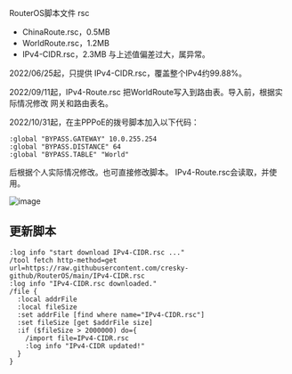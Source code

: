 RouterOS脚本文件 rsc
- ChinaRoute.rsc，0.5MB
- WorldRoute.rsc，1.2MB
- IPv4-CIDR.rsc，2.3MB
与上述值偏差过大，属异常。

2022/06/25起，只提供 IPv4-CIDR.rsc，覆盖整个IPv4约99.88%。

2022/09/11起，IPv4-Route.rsc 把WorldRoute写入到路由表。导入前，根据实际情况修改 网关和路由表名。

2022/10/31起，在主PPPoE的拨号脚本加入以下代码：
```
:global "BYPASS.GATEWAY" 10.0.255.254
:global "BYPASS.DISTANCE" 64
:global "BYPASS.TABLE" "World"
```
后根据个人实际情况修改。也可直接修改脚本。
IPv4-Route.rsc会读取，并使用。

![image](https://user-images.githubusercontent.com/52242290/198998946-0e848561-83f9-43e6-8320-3f9ce7b3c96d.png)

## 更新脚本
```
:log info "start download IPv4-CIDR.rsc ..."
/tool fetch http-method=get url=https://raw.githubusercontent.com/cresky-github/RouterOS/main/IPv4-CIDR.rsc
:log info "IPv4-CIDR.rsc downloaded."
/file {
  :local addrFile	
  :local fileSize	
  :set addrFile [find where name="IPv4-CIDR.rsc"]	
  :set fileSize [get $addrFile size]	
  :if ($fileSize > 2000000) do={	
    /import file=IPv4-CIDR.rsc		
    :log info "IPv4-CIDR updated!"		
  }	
}
```
